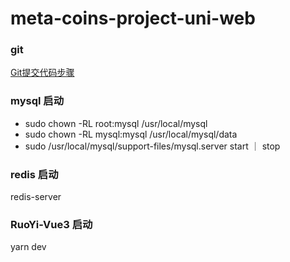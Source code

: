# meta-coins-project-uni-web

### git 
[Git提交代码步骤](https://blog.csdn.net/weixin_44256848/article/details/123812716)

### mysql 启动
- sudo chown -RL root:mysql /usr/local/mysql
- sudo chown -RL mysql:mysql /usr/local/mysql/data
- sudo /usr/local/mysql/support-files/mysql.server start ｜ stop


### redis 启动
redis-server


### RuoYi-Vue3  启动
yarn dev
